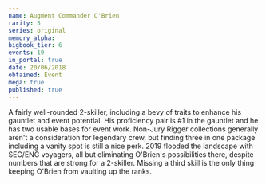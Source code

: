 ```yaml
---
name: Augment Commander O'Brien
rarity: 5
series: original
memory_alpha:
bigbook_tier: 6
events: 19
in_portal: true
date: 20/06/2018
obtained: Event
mega: true
published: true
---
```


A fairly well-rounded 2-skiller, including a bevy of traits to enhance his gauntlet and event potential. His proficiency pair is #1 in the gauntlet and he has two usable bases for event work. Non-Jury Rigger collections generally aren't a consideration for legendary crew, but finding three in one package including a vanity spot is still a nice perk. 2019 flooded the landscape with SEC/ENG voyagers, all but eliminating O'Brien's possibilities there, despite numbers that are strong for a 2-skiller. Missing a third skill is the only thing keeping O'Brien from vaulting up the ranks.
